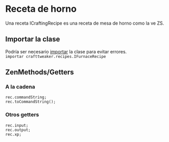 # Receta de horno

Una receta ICraftingRecipe es una receta de mesa de horno como la ve ZS.

## Importar la clase

Podría ser necesario [importar](/AdvancedFunctions/Import/) la clase para evitar errores.  
`importar crafttweaker.recipes.IFurnaceRecipe`

## ZenMethods/Getters

### A la cadena

```zenscript
rec.commandString;
rec.toCommandString();
```

### Otros getters

```zenscript
rec.input;
rec.output;
rec.xp;
```